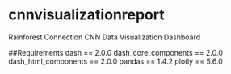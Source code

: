 # cnnvisualizationreport
Rainforest Connection CNN Data Visualization Dashboard

##Requirements
dash == 2.0.0
dash_core_components == 2.0.0
dash_html_components == 2.0.0
pandas == 1.4.2
plotly == 5.6.0
